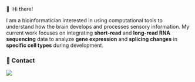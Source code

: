 <p>
  👋&nbsp; Hi there!
</p>

<p>
  
I am a bioinformatician interested in using computational tools to understand how the brain develops and processes sensory information. My current work focuses on integrating **short-read** and **long-read RNA sequencing** data to analyze **gene expression** and **splicing changes** in **specific cell types** during development.



</p>


### 📨 Contact
<a href="mailto:ana.gonzalezalvarez@kaust.edu.sa" target="_blank">
  <img src="https://img.shields.io/badge/ana.gonzalezalvarez@kaust.edu.sa-EA4335?style=flat-square&logo=Gmail&logoColor=white"/></a>
